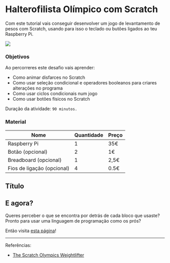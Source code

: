 # Halterofilista Olímpico com Scratch

Com este tutorial vais conseguir desenvolver um jogo de levantamento de pesos com Scratch, usando para isso o teclado ou butões ligados ao teu Raspberry Pi.

![](https://www.raspberrypi.org/learning/resources/scratch-olympics-weightlifter/cover.png)

### Objetivos

Ao percorreres este desafio vais aprender:

* Como animar disfarces no Scratch
* Como usar seleção condicional e operadores booleanos para criares alterações no programa
* Como usar ciclos condicionais num jogo
* Como usar botões físicos no Scratch

Duração da atividade: `90 minutos.`

### Material

| Nome | Quantidade | Preço |
| --- | --- | --- |
|Raspberry Pi |1 |35€ |
|Botão (opcional) |2 |1€ |
|Breadboard (opcional) |1 |2,5€ |
|Fios de ligação (opcional) |4 |0.5€ |

## Título

## E agora?

Queres perceber o que se encontra por detrás de cada bloco que usaste?
Pronto para usar uma linguagem de programação como os prós?

Então visita [esta página](https://hourofpython.trinket.io/from-blocks-to-code-with-trinket#/blocks/dragging-and-dropping)!

---
Referências: 
* [The Scratch Olympics Weightlifter](https://www.raspberrypi.org/learning/scratch-olympics-weightlifter)